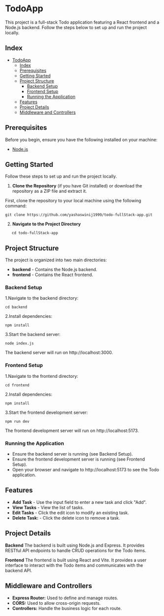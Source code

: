 # TodoApp

This project is a full-stack Todo application featuring a React frontend and a Node.js backend. Follow the steps below to set up and run the project locally.

## Index

- [TodoApp](#todoapp)
  - [Index](#index)
  - [Prerequisites](#prerequisites)
  - [Getting Started](#getting-started)
  - [Project Structure](#project-structure)
    - [Backend Setup](#backend-setup)
    - [Frontend Setup](#frontend-setup)
    - [Running the Application](#running-the-application)
  - [Features](#features)
  - [Project Details](#project-details)
  - [Middleware and Controllers](#middleware-and-controllers)

## Prerequisites

Before you begin, ensure you have the following installed on your machine:

- [Node.js](https://nodejs.org/en)

## Getting Started

Follow these steps to set up and run the project locally.

1. **Clone the Repository** (if you have Git installed) or download the repository as a ZIP file and extract it.

First, clone the repository to your local machine using the following command:

```
git clone https://github.com/yashaswinij1999/todo-fullStack-app.git
```

2. **Navigate to the Project Directory**

```
   cd todo-fullStack-app
```

## Project Structure

The project is organized into two main directories:

- **backend** - Contains the Node.js backend.
- **frontend** - Contains the React frontend.

### Backend Setup

1.Navigate to the backend directory:

```
cd backend
```

2.Install dependencies:

```
npm install
```

3.Start the backend server:

```
node index.js
```

The backend server will run on http://localhost:3000.

### Frontend Setup

1.Navigate to the frontend directory:

```
cd frontend
```

2.Install dependencies:

```
npm install
```

3.Start the frontend development server:

```
npm run dev
```

The frontend development server will run on http://localhost:5173.

### Running the Application

- Ensure the backend server is running (see Backend Setup).
- Ensure the frontend development server is running (see Frontend Setup).
- Open your browser and navigate to http://localhost:5173 to see the Todo application.

## Features

- **Add Task** - Use the input field to enter a new task and click "Add".
- **View Tasks** - View the list of tasks.
- **Edit Tasks** - Click the edit icon to modify an existing task.
- **Delete Task:** - Click the delete icon to remove a task.

## Project Details

**Backend**
The backend is built using Node.js and Express. It provides RESTful API endpoints to handle CRUD operations for the Todo items.

**Frontend**
The frontend is built using React and Vite. It provides a user interface to interact with the Todo items and communicates with the backend API.

## Middleware and Controllers

- **Express Router:** Used to define and manage routes.
- **CORS:** Used to allow cross-origin requests.
- **Controllers:** Handle the business logic for each route.

